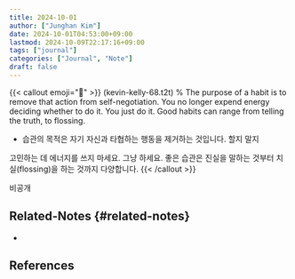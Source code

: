 ```yaml
---
title: 2024-10-01
author: ["Junghan Kim"]
date: 2024-10-01T04:53:00+09:00
lastmod: 2024-10-09T22:17:16+09:00
tags: ["journal"]
categories: ["Journal", "Note"]
draft: false
---
```


{{< callout emoji="🔮" >}}
(kevin-kelly-68.t2t)
 %
  The purpose of a habit is to remove that action from self-negotiation.
You no longer expend energy deciding whether to do it. You just do it.
Good habits can range from telling the truth, to flossing.

- 습관의 목적은 자기 자신과 타협하는 행동을 제거하는 것입니다. 할지 말지

고민하는 데 에너지를 쓰지 마세요. 그냥 하세요. 좋은 습관은 진실을 말하는
것부터 치실(flossing)을 하는 것까지 다양합니다.
{{< /callout >}}

비공개


## Related-Notes {#related-notes}

-

## References

<style>.csl-entry{text-indent: -1.5em; margin-left: 1.5em;}</style><div class="csl-bib-body">
</div>
